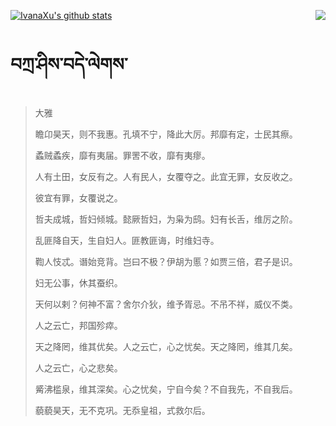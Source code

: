 [![IvanaXu's github stats](https://github-readme-stats.vercel.app/api?username=IvanaXu&show_icons=true&theme=vue-dark)](https://github.com/anuraghazra/github-readme-stats)
<img align="right" src="https://github-readme-stats.vercel.app/api/top-langs/?username=IvanaXu&langs_count=3&theme=graywhite" />
# བཀྲ་ཤིས་བདེ་ལེགས་
> 大雅
> 
> 瞻卬昊天，则不我惠。孔填不宁，降此大厉。邦靡有定，士民其瘵。
> 
> 蟊贼蟊疾，靡有夷届。罪罟不收，靡有夷瘳。
> 
> 人有土田，女反有之。人有民人，女覆夺之。此宜无罪，女反收之。
> 
> 彼宜有罪，女覆说之。
> 
> 哲夫成城，哲妇倾城。懿厥哲妇，为枭为鸱。妇有长舌，维厉之阶。
> 
> 乱匪降自天，生自妇人。匪教匪诲，时维妇寺。
> 
> 鞫人忮忒。谮始竞背。岂曰不极？伊胡为慝？如贾三倍，君子是识。
> 
> 妇无公事，休其蚕织。
> 
> 天何以剌？何神不富？舍尔介狄，维予胥忌。不吊不祥，威仪不类。
> 
> 人之云亡，邦国殄瘁。
> 
> 天之降罔，维其优矣。人之云亡，心之忧矣。天之降罔，维其几矣。
> 
> 人之云亡，心之悲矣。
> 
> 觱沸槛泉，维其深矣。心之忧矣，宁自今矣？不自我先，不自我后。
> 
> 藐藐昊天，无不克巩。无忝皇祖，式救尔后。
>